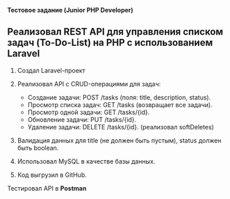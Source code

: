 **Тестовое задание (Junior PHP Developer)**

## Реализовал REST API для управления списком задач (To-Do-List) на PHP с использованием Laravel

1. Создал Laravel-проект

2. Реализовал API с CRUD-операциями для задач:
    - Создание задачи: POST /tasks (поля: title, description, status).
    - Просмотр списка задач: GET /tasks (возвращает все задачи).
    - Просмотр одной задачи: GET /tasks/{id}.
    - Обновление задачи: PUT /tasks/{id}.
    - Удаление задачи: DELETE /tasks/{id}. (реализовал softDeletes)

3. Валидация данных для title (не должен быть пустым), status должен быть boolean.

4. Использовал MySQL в качестве базы данных.

5. Код выгрузил в GitHub.

Тестировал API в **Postman**